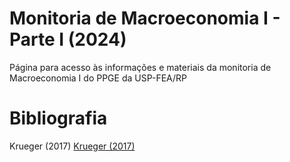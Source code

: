 # Monitoria de Macroeconomia I - Parte I (2024)
Página para acesso às informações e materiais da monitoria de Macroeconomia I do PPGE da USP-FEA/RP



# Bibliografia
Krueger (2017)
[Krueger (2017)](https://github.com/lucisou/Monitoria-Macro1/blob/main/Krueger%20(2017).pdf)
